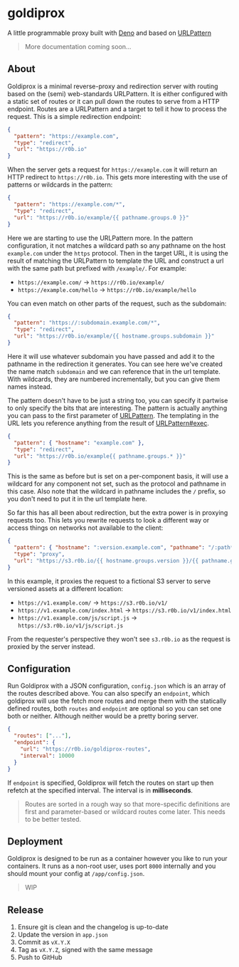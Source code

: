 # goldiprox

A little programmable proxy built with [Deno](https://deno.land/) and based on
[URLPattern](https://developer.mozilla.org/en-US/docs/Web/API/URLPattern)

> More documentation coming soon...

## About

Goldiprox is a minimal reverse-proxy and redirection server with routing based
on the (semi) web-standards URLPattern. It is either configured with a static
set of routes or it can pull down the routes to serve from a HTTP endpoint.
Routes are a URLPattern and a target to tell it how to process the request. This
is a simple redirection endpoint:

```json
{
  "pattern": "https://example.com",
  "type": "redirect",
  "url": "https://r0b.io"
}
```

When the server gets a request for `https://example.com` it will return an HTTP
redirect to `https://r0b.io`. This gets more interesting with the use of
patterns or wildcards in the pattern:

```json
{
  "pattern": "https://example.com/*",
  "type": "redirect",
  "url": "https://r0b.io/example/{{ pathname.groups.0 }}"
}
```

Here we are starting to use the URLPattern more. In the pattern configuration,
it not matches a wildcard path so any pathname on the host `example.com` under
the `https` protocol. Then in the target URL, it is using the result of matching
the URLPattern to template the URL and construct a url with the same path but
prefixed with `/example/`. For example:

- `https://example.com/` → `https://r0b.io/example/`
- `https://example.com/hello` → `https://r0b.io/example/hello`

You can even match on other parts of the request, such as the subdomain:

```json
{
  "pattern": "https://:subdomain.example.com/*",
  "type": "redirect",
  "url": "https://r0b.io/example/{{ hostname.groups.subdomain }}"
}
```

Here it will use whatever subdomain you have passed and add it to the pathname
in the redirection it generates. You can see here we've created the name match
`subdomain` and we can reference that in the url template. With wildcards, they
are numbered incrementally, but you can give them names instead.

The pattern doesn't have to be just a string too, you can specify it partwise to
only specify the bits that are interesting. The pattern is actually anything you
can pass to the first parameter of
[URLPattern](https://developer.mozilla.org/en-US/docs/Web/API/URLPattern/URLPattern).
The templating in the URL lets you reference anything from the result of
[URLPattern#exec](https://developer.mozilla.org/en-US/docs/Web/API/URLPattern/exec).

```json
{
  "pattern": { "hostname": "example.com" },
  "type": "redirect",
  "url": "https://r0b.io/example{{ pathname.groups.* }}"
}
```

This is the same as before but is set on a per-component basis, it will use a
wildcard for any component not set, such as the protocol and pathname in this
case. Also note that the wildcard in pathname includes the `/` prefix, so you
don't need to put it in the url template here.

So far this has all been about redirection, but the extra power is in proxying
requests too. This lets you rewrite requests to look a different way or access
things on networks not available to the client:

```json
{
  "pattern": { "hostname": ":version.example.com", "pathname": "/:path*" },
  "type": "proxy",
  "url": "https://s3.r0b.io/{{ hostname.groups.version }}/{{ pathname.groups.path }}"
}
```

In this example, it proxies the request to a fictional S3 server to serve
versioned assets at a different location:

- `https://v1.example.com/` → `https://s3.r0b.io/v1/`
- `https://v1.example.com/index.html` → `https://s3.r0b.io/v1/index.html`
- `https://v1.example.com/js/script.js` → `https://s3.r0b.io/v1/js/script.js`

From the requester's perspective they won't see `s3.r0b.io` as the request is
proxied by the server instead.

## Configuration

Run Goldiprox with a JSON configuration, `config.json` which is an array of the
routes described above. You can also specify an `endpoint`, which goldiprox will
use the fetch more routes and merge them with the statically defined routes,
both `routes` and `endpoint` are optional so you can set one both or neither.
Although neither would be a pretty boring server.

```json
{
  "routes": ["..."],
  "endpoint": {
    "url": "https://r0b.io/goldiprox-routes",
    "interval": 10000
  }
}
```

If `endpoint` is specified, Goldiprox will fetch the routes on start up then
refetch at the specified interval. The interval is in **milliseconds**.

> Routes are sorted in a rough way so that more-specific definitions are first
> and parameter-based or wildcard routes come later. This needs to be better
> tested.

## Deployment

Goldiprox is designed to be run as a container however you like to run your
containers. It runs as a non-root user, uses port `8000` internally and you
should mount your config at `/app/config.json`.

> WIP

## Release

1. Ensure git is clean and the changelog is up-to-date
2. Update the version in `app.json`
3. Commit as `vX.Y.X`
4. Tag as `vX.Y.Z`, signed with the same message
5. Push to GitHub
